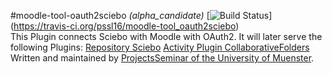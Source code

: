 #moodle-tool-oauth2sciebo *(alpha_candidate)*
[![Build Status](https://travis-ci.org/pssl16/moodle-tool_oauth2sciebo.svg?branch=master)]
(https://travis-ci.org/pssl16/moodle-tool_oauth2sciebo)</br>
This Plugin connects Sciebo with Moodle with OAuth2. It will later serve the following Plugins:
[Repository Sciebo](https://github.com/pssl16/moodle-repository_sciebo)
[Activity Plugin CollaborativeFolders](https://github.com/pssl16/moodle-mod_collaborativefolders)
Written and maintained by
[ProjectsSeminar of the University of Muenster](https://github.com/pssl16).